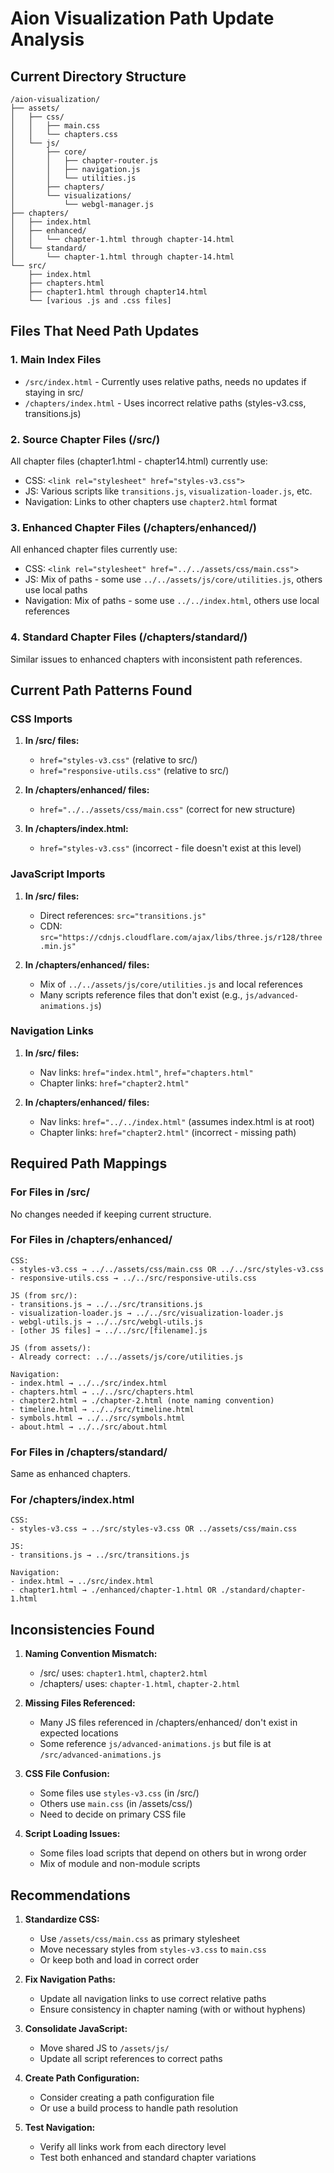 # Aion Visualization Path Update Analysis

## Current Directory Structure

```
/aion-visualization/
├── assets/
│   ├── css/
│   │   ├── main.css
│   │   └── chapters.css
│   └── js/
│       ├── core/
│       │   ├── chapter-router.js
│       │   ├── navigation.js
│       │   └── utilities.js
│       ├── chapters/
│       └── visualizations/
│           └── webgl-manager.js
├── chapters/
│   ├── index.html
│   ├── enhanced/
│   │   └── chapter-1.html through chapter-14.html
│   └── standard/
│       └── chapter-1.html through chapter-14.html
└── src/
    ├── index.html
    ├── chapters.html
    ├── chapter1.html through chapter14.html
    └── [various .js and .css files]
```

## Files That Need Path Updates

### 1. **Main Index Files**
- `/src/index.html` - Currently uses relative paths, needs no updates if staying in src/
- `/chapters/index.html` - Uses incorrect relative paths (styles-v3.css, transitions.js)

### 2. **Source Chapter Files** (/src/)
All chapter files (chapter1.html - chapter14.html) currently use:
- CSS: `<link rel="stylesheet" href="styles-v3.css">`
- JS: Various scripts like `transitions.js`, `visualization-loader.js`, etc.
- Navigation: Links to other chapters use `chapter2.html` format

### 3. **Enhanced Chapter Files** (/chapters/enhanced/)
All enhanced chapter files currently use:
- CSS: `<link rel="stylesheet" href="../../assets/css/main.css">`
- JS: Mix of paths - some use `../../assets/js/core/utilities.js`, others use local paths
- Navigation: Mix of paths - some use `../../index.html`, others use local references

### 4. **Standard Chapter Files** (/chapters/standard/)
Similar issues to enhanced chapters with inconsistent path references.

## Current Path Patterns Found

### CSS Imports
1. **In /src/ files:**
   - `href="styles-v3.css"` (relative to src/)
   - `href="responsive-utils.css"` (relative to src/)

2. **In /chapters/enhanced/ files:**
   - `href="../../assets/css/main.css"` (correct for new structure)

3. **In /chapters/index.html:**
   - `href="styles-v3.css"` (incorrect - file doesn't exist at this level)

### JavaScript Imports
1. **In /src/ files:**
   - Direct references: `src="transitions.js"`
   - CDN: `src="https://cdnjs.cloudflare.com/ajax/libs/three.js/r128/three.min.js"`

2. **In /chapters/enhanced/ files:**
   - Mix of `../../assets/js/core/utilities.js` and local references
   - Many scripts reference files that don't exist (e.g., `js/advanced-animations.js`)

### Navigation Links
1. **In /src/ files:**
   - Nav links: `href="index.html"`, `href="chapters.html"`
   - Chapter links: `href="chapter2.html"`

2. **In /chapters/enhanced/ files:**
   - Nav links: `href="../../index.html"` (assumes index.html is at root)
   - Chapter links: `href="chapter2.html"` (incorrect - missing path)

## Required Path Mappings

### For Files in /src/
No changes needed if keeping current structure.

### For Files in /chapters/enhanced/
```
CSS:
- styles-v3.css → ../../assets/css/main.css OR ../../src/styles-v3.css
- responsive-utils.css → ../../src/responsive-utils.css

JS (from src/):
- transitions.js → ../../src/transitions.js
- visualization-loader.js → ../../src/visualization-loader.js
- webgl-utils.js → ../../src/webgl-utils.js
- [other JS files] → ../../src/[filename].js

JS (from assets/):
- Already correct: ../../assets/js/core/utilities.js

Navigation:
- index.html → ../../src/index.html
- chapters.html → ../../src/chapters.html
- chapter2.html → ./chapter-2.html (note naming convention)
- timeline.html → ../../src/timeline.html
- symbols.html → ../../src/symbols.html
- about.html → ../../src/about.html
```

### For Files in /chapters/standard/
Same as enhanced chapters.

### For /chapters/index.html
```
CSS:
- styles-v3.css → ../src/styles-v3.css OR ../assets/css/main.css

JS:
- transitions.js → ../src/transitions.js

Navigation:
- index.html → ../src/index.html
- chapter1.html → ./enhanced/chapter-1.html OR ./standard/chapter-1.html
```

## Inconsistencies Found

1. **Naming Convention Mismatch:**
   - /src/ uses: `chapter1.html`, `chapter2.html`
   - /chapters/ uses: `chapter-1.html`, `chapter-2.html`

2. **Missing Files Referenced:**
   - Many JS files referenced in /chapters/enhanced/ don't exist in expected locations
   - Some reference `js/advanced-animations.js` but file is at `/src/advanced-animations.js`

3. **CSS File Confusion:**
   - Some files use `styles-v3.css` (in /src/)
   - Others use `main.css` (in /assets/css/)
   - Need to decide on primary CSS file

4. **Script Loading Issues:**
   - Some files load scripts that depend on others but in wrong order
   - Mix of module and non-module scripts

## Recommendations

1. **Standardize CSS:**
   - Use `/assets/css/main.css` as primary stylesheet
   - Move necessary styles from `styles-v3.css` to `main.css`
   - Or keep both and load in correct order

2. **Fix Navigation Paths:**
   - Update all navigation links to use correct relative paths
   - Ensure consistency in chapter naming (with or without hyphens)

3. **Consolidate JavaScript:**
   - Move shared JS to `/assets/js/`
   - Update all script references to correct paths

4. **Create Path Configuration:**
   - Consider creating a path configuration file
   - Or use a build process to handle path resolution

5. **Test Navigation:**
   - Verify all links work from each directory level
   - Test both enhanced and standard chapter variations
